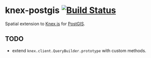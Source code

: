 knex-postgis [![Build Status][travis-badge]][travis-badge-url]
============

Spatial extension to [Knex.js][knex] for [PostGIS].

## TODO

* extend `knex.client.QueryBuilder.prototype` with custom methods.

[knex]: https://github.com/tgriesser/knex
[postgis]: http://postgis.net/
[travis-badge-url]: https://travis-ci.org/AppGeo/knex-postgis
[travis-badge]: https://travis-ci.org/AppGeo/knex-postgis.svg?branch=master
